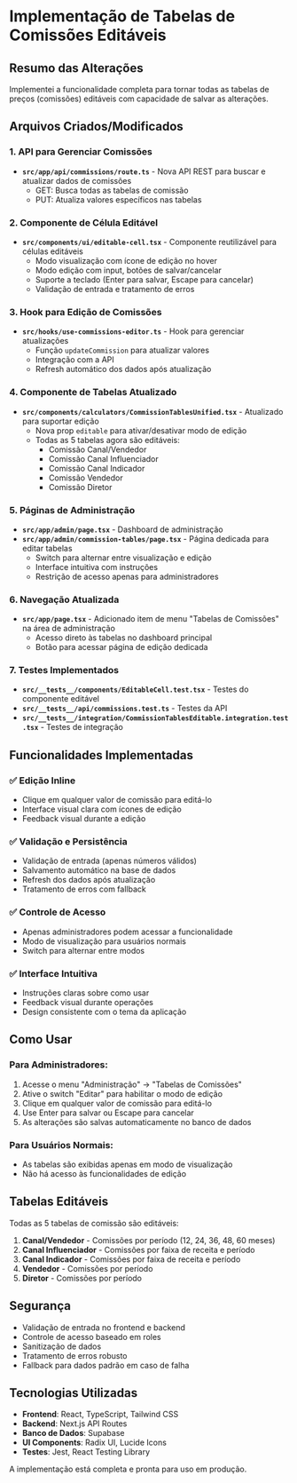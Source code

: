 # Implementação de Tabelas de Comissões Editáveis

## Resumo das Alterações

Implementei a funcionalidade completa para tornar todas as tabelas de preços (comissões) editáveis com capacidade de salvar as alterações.

## Arquivos Criados/Modificados

### 1. API para Gerenciar Comissões
- **`src/app/api/commissions/route.ts`** - Nova API REST para buscar e atualizar dados de comissões
  - GET: Busca todas as tabelas de comissão
  - PUT: Atualiza valores específicos nas tabelas

### 2. Componente de Célula Editável
- **`src/components/ui/editable-cell.tsx`** - Componente reutilizável para células editáveis
  - Modo visualização com ícone de edição no hover
  - Modo edição com input, botões de salvar/cancelar
  - Suporte a teclado (Enter para salvar, Escape para cancelar)
  - Validação de entrada e tratamento de erros

### 3. Hook para Edição de Comissões
- **`src/hooks/use-commissions-editor.ts`** - Hook para gerenciar atualizações
  - Função `updateCommission` para atualizar valores
  - Integração com a API
  - Refresh automático dos dados após atualização

### 4. Componente de Tabelas Atualizado
- **`src/components/calculators/CommissionTablesUnified.tsx`** - Atualizado para suportar edição
  - Nova prop `editable` para ativar/desativar modo de edição
  - Todas as 5 tabelas agora são editáveis:
    - Comissão Canal/Vendedor
    - Comissão Canal Influenciador  
    - Comissão Canal Indicador
    - Comissão Vendedor
    - Comissão Diretor

### 5. Páginas de Administração
- **`src/app/admin/page.tsx`** - Dashboard de administração
- **`src/app/admin/commission-tables/page.tsx`** - Página dedicada para editar tabelas
  - Switch para alternar entre visualização e edição
  - Interface intuitiva com instruções
  - Restrição de acesso apenas para administradores

### 6. Navegação Atualizada
- **`src/app/page.tsx`** - Adicionado item de menu "Tabelas de Comissões" na área de administração
  - Acesso direto às tabelas no dashboard principal
  - Botão para acessar página de edição dedicada

### 7. Testes Implementados
- **`src/__tests__/components/EditableCell.test.tsx`** - Testes do componente editável
- **`src/__tests__/api/commissions.test.ts`** - Testes da API
- **`src/__tests__/integration/CommissionTablesEditable.integration.test.tsx`** - Testes de integração

## Funcionalidades Implementadas

### ✅ Edição Inline
- Clique em qualquer valor de comissão para editá-lo
- Interface visual clara com ícones de edição
- Feedback visual durante a edição

### ✅ Validação e Persistência
- Validação de entrada (apenas números válidos)
- Salvamento automático na base de dados
- Refresh dos dados após atualização
- Tratamento de erros com fallback

### ✅ Controle de Acesso
- Apenas administradores podem acessar a funcionalidade
- Modo de visualização para usuários normais
- Switch para alternar entre modos

### ✅ Interface Intuitiva
- Instruções claras sobre como usar
- Feedback visual durante operações
- Design consistente com o tema da aplicação

## Como Usar

### Para Administradores:
1. Acesse o menu "Administração" → "Tabelas de Comissões"
2. Ative o switch "Editar" para habilitar o modo de edição
3. Clique em qualquer valor de comissão para editá-lo
4. Use Enter para salvar ou Escape para cancelar
5. As alterações são salvas automaticamente no banco de dados

### Para Usuários Normais:
- As tabelas são exibidas apenas em modo de visualização
- Não há acesso às funcionalidades de edição

## Tabelas Editáveis

Todas as 5 tabelas de comissão são editáveis:

1. **Canal/Vendedor** - Comissões por período (12, 24, 36, 48, 60 meses)
2. **Canal Influenciador** - Comissões por faixa de receita e período
3. **Canal Indicador** - Comissões por faixa de receita e período  
4. **Vendedor** - Comissões por período
5. **Diretor** - Comissões por período

## Segurança

- Validação de entrada no frontend e backend
- Controle de acesso baseado em roles
- Sanitização de dados
- Tratamento de erros robusto
- Fallback para dados padrão em caso de falha

## Tecnologias Utilizadas

- **Frontend**: React, TypeScript, Tailwind CSS
- **Backend**: Next.js API Routes
- **Banco de Dados**: Supabase
- **UI Components**: Radix UI, Lucide Icons
- **Testes**: Jest, React Testing Library

A implementação está completa e pronta para uso em produção.